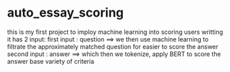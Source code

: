 # auto_essay_scoring
this is my first project to imploy machine learning into scoring users writting 
it has 2 input:
first input : question ==> we then use machine learning to filtrate the approximately matched question for easier to score the answer 
second input : answer ==> which then we tokenize, apply BERT to score the answer base variety of criteria 
